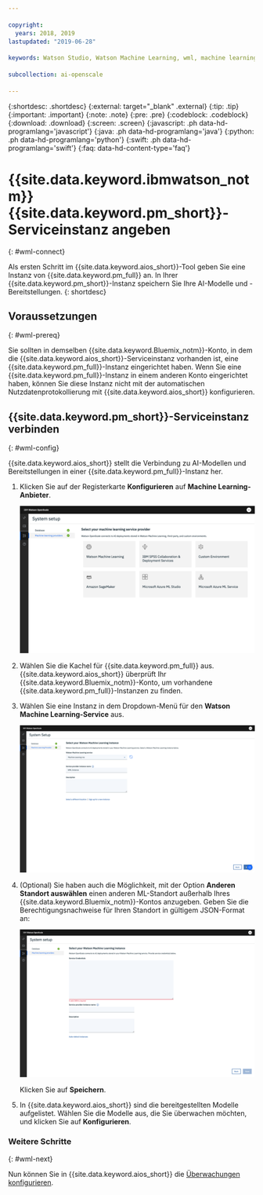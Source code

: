 ```yaml
---

copyright:
  years: 2018, 2019
lastupdated: "2019-06-28"

keywords: Watson Studio, Watson Machine Learning, wml, machine learning, services

subcollection: ai-openscale

---
```


{:shortdesc: .shortdesc}
{:external: target="_blank" .external}
{:tip: .tip}
{:important: .important}
{:note: .note}
{:pre: .pre}
{:codeblock: .codeblock}
{:download: .download}
{:screen: .screen}
{:javascript: .ph data-hd-programlang='javascript'}
{:java: .ph data-hd-programlang='java'}
{:python: .ph data-hd-programlang='python'}
{:swift: .ph data-hd-programlang='swift'}
{:faq: data-hd-content-type='faq'}

# {{site.data.keyword.ibmwatson_notm}} {{site.data.keyword.pm_short}}-Serviceinstanz angeben
{: #wml-connect}

Als ersten Schritt im {{site.data.keyword.aios_short}}-Tool geben Sie eine Instanz von {{site.data.keyword.pm_full}} an. In Ihrer {{site.data.keyword.pm_short}}-Instanz speichern Sie Ihre AI-Modelle und -Bereitstellungen.
{: shortdesc}

## Voraussetzungen
{: #wml-prereq}

Sie sollten in demselben {{site.data.keyword.Bluemix_notm}}-Konto, in dem die {{site.data.keyword.aios_short}}-Serviceinstanz vorhanden ist, eine {{site.data.keyword.pm_full}}-Instanz eingerichtet haben. Wenn Sie eine {{site.data.keyword.pm_full}}-Instanz in einem anderen Konto eingerichtet haben, können Sie diese Instanz nicht mit der automatischen Nutzdatenprotokollierung mit {{site.data.keyword.aios_short}} konfigurieren.

## {{site.data.keyword.pm_short}}-Serviceinstanz verbinden
{: #wml-config}

{{site.data.keyword.aios_short}} stellt die Verbindung zu AI-Modellen und Bereitstellungen in einer {{site.data.keyword.pm_full}}-Instanz her.

1.  Klicken Sie auf der Registerkarte **Konfigurieren** auf **Machine Learning-Anbieter**.

    ![Die Anzeige für die Auswahl des Machine Learning-Anbieters mit Kacheln für die unterstützten Machine Learning-Engines wird angezeigt.](images/wos-machine-learning-providers-selection.png)

2.  Wählen Sie die Kachel für {{site.data.keyword.pm_full}} aus. {{site.data.keyword.aios_short}} überprüft Ihr {{site.data.keyword.Bluemix_notm}}-Konto, um vorhandene {{site.data.keyword.pm_full}}-Instanzen zu finden. 
3. Wählen Sie eine Instanz in dem Dropdown-Menü für den **Watson Machine Learning-Service** aus.

    ![ {{site.data.keyword.pm_short}}-Service auswählen](images/gs-set-wml.png)

4.  (Optional) Sie haben auch die Möglichkeit, mit der Option **Anderen Standort auswählen** einen anderen ML-Standort außerhalb Ihres {{site.data.keyword.Bluemix_notm}}-Kontos anzugeben. Geben Sie die Berechtigungsnachweise für Ihren Standort in gültigem JSON-Format an:

    ![{{site.data.keyword.pm_short}}-Instanz festlegen](images/gs-get-wml.png)

    Klicken Sie auf **Speichern**.

1.  In {{site.data.keyword.aios_short}} sind die bereitgestellten Modelle aufgelistet. Wählen Sie die Modelle aus, die Sie überwachen möchten, und klicken Sie auf **Konfigurieren**.

### Weitere Schritte
{: #wml-next}

Nun können Sie in {{site.data.keyword.aios_short}} die [Überwachungen konfigurieren](/docs/services/ai-openscale?topic=ai-openscale-mo-config).
